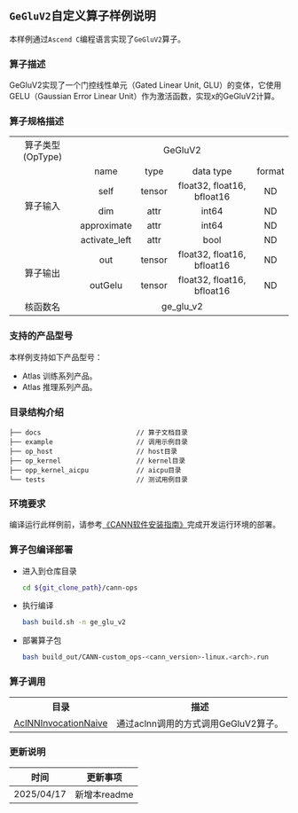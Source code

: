 ## `GeGluV2`自定义算子样例说明 
本样例通过`Ascend C`编程语言实现了`GeGluV2`算子。

### 算子描述
GeGluV2实现了一个门控线性单元（Gated Linear Unit, GLU）的变体，它使用GELU（Gaussian Error Linear Unit）作为激活函数，实现x的GeGluV2计算。  

### 算子规格描述

<table>
<tr><td rowspan="1" align="center">算子类型(OpType)</td><td colspan="4" align="center">GeGluV2</td></tr>
</tr>
<tr><td rowspan="5" align="center">算子输入</td><td align="center">name</td><td align="center">type</td><td align="center">data type</td><td align="center">format</td></tr>
<tr><td align="center">self</td><td align="center">tensor</td><td align="center">float32, float16, bfloat16</td><td align="center">ND</td></tr>

<tr><td align="center">dim</td><td align="center">attr</td><td align="center">int64</td><td align="center">ND</td></tr>
<tr><td align="center">approximate</td><td align="center">attr</td><td align="center">int64</td><td align="center">ND</td></tr>
<tr><td align="center">activate_left</td><td align="center">attr</td><td align="center">bool</td><td align="center">ND</td></tr>
</tr>
</tr>
<tr><td rowspan="2" align="center">算子输出</td><td align="center">out</td><td align="center">tensor</td><td align="center">float32, float16, bfloat16</td><td align="center">ND</td></tr>
<tr><td align="center">outGelu</td><td align="center">tensor</td><td align="center">float32, float16, bfloat16</td><td align="center">ND</td></tr>
</tr>
<tr><td rowspan="1" align="center">核函数名</td><td colspan="4" align="center">ge_glu_v2</td></tr>
</table>

### 支持的产品型号
本样例支持如下产品型号：
- Atlas 训练系列产品。
- Atlas 推理系列产品。

### 目录结构介绍
```
├── docs                        // 算子文档目录
├── example                     // 调用示例目录
├── op_host                     // host目录
├── op_kernel                   // kernel目录
├── opp_kernel_aicpu            // aicpu目录
└── tests                       // 测试用例目录
```

### 环境要求
编译运行此样例前，请参考[《CANN软件安装指南》](https://hiascend.com/document/redirect/CannCommunityInstSoftware)完成开发运行环境的部署。

### 算子包编译部署
  - 进入到仓库目录

    ```bash
    cd ${git_clone_path}/cann-ops
    ```

  - 执行编译

    ```bash
    bash build.sh -n ge_glu_v2
    ```

  - 部署算子包

    ```bash
    bash build_out/CANN-custom_ops-<cann_version>-linux.<arch>.run
    ```
### 算子调用
<table>
    <th>目录</th><th>描述</th>
    <tr>
        <td><a href="./examples/AclNNInvocationNaive"> AclNNInvocationNaive</td><td>通过aclnn调用的方式调用GeGluV2算子。</td>
    </tr>
</table>

### 更新说明
| 时间 | 更新事项 |
|----|------|
| 2025/04/17 | 新增本readme |